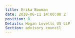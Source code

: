```yaml
---
title: Erika Bowman
date: 2018-06-11 14:00:00 Z
position: 0
Details: Hogan Lovells US LLP
Section: advisory council
---
```


